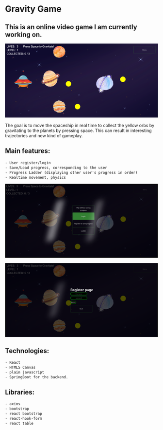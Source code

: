 # Gravity Game

## This is an online video game I am currently working on.

![alt text](src/demoImages/multiPlanet.PNG?raw=true "Title")

The goal is to move the spaceship in real time to collect the yellow orbs by gravitating to the planets by pressing space. This can result in interesting trajectories and new kind of gameplay.

## Main features:
    - User register/login
    - Save/Load progress, corresponding to the user
    - Progress Ladder (displaying other user's progress in order)
    - Realtime movement, physics

![alt text](src/demoImages/menuDemo.PNG?raw=true "Menu")

![alt text](src/demoImages/register.PNG?raw=true "Register")

## Technologies:
    - React
    - HTML5 Canvas
    - plain javascript
    - SpringBoot for the backend.

## Libraries:
    - axios
    - bootstrap
    - react bootstrap
    - react-hook-form
    - react table
